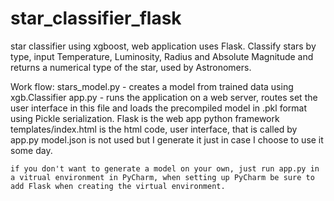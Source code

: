 # star_classifier_flask

star classifier using xgboost, web application uses Flask.  Classify stars by type, input Temperature, Luminosity, Radius and Absolute Magnitude and returns a numerical type of the star, used by Astronomers. 


Work flow:
    stars_model.py - creates a model from trained data using xgb.Classifier
    app.py - runs the application on a web server, routes set the user interface in this file and loads the precompiled model in .pkl format using Pickle serialization. Flask is the web app python framework
    templates/index.html is the html code, user interface, that is called by app.py
    model.json is not used but I generate it just in case I choose to use it some day. 
    
    if you don't want to generate a model on your own, just run app.py in a vitrual environment in PyCharm, when setting up PyCharm be sure to add Flask when creating the virtual environment. 
